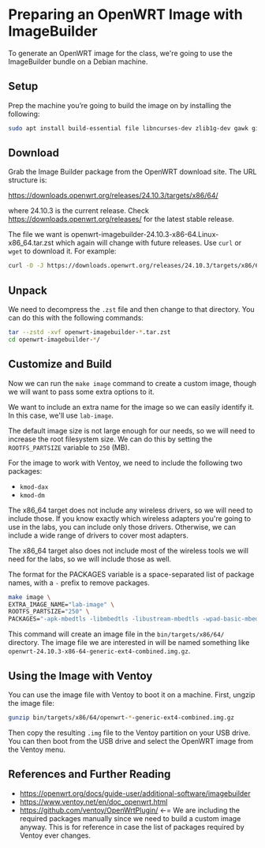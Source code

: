 # Preparing an OpenWRT Image with ImageBuilder

To generate an OpenWRT image for the class, we're going to use the ImageBuilder bundle on a Debian machine.

## Setup

Prep the machine you’re going to build the image on by installing the following:

```bash
sudo apt install build-essential file libncurses-dev zlib1g-dev gawk git gettext libssl-dev xsltproc rsync wget unzip python3 python3-distutils
```

## Download

Grab the Image Builder package from the OpenWRT download site. The URL structure is:

<https://downloads.openwrt.org/releases/24.10.3/targets/x86/64/>

where 24.10.3 is the current release. Check <https://downloads.openwrt.org/releases/> for the latest stable release.

The file we want is openwrt-imagebuilder-24.10.3-x86-64.Linux-x86_64.tar.zst which again will change with future releases. Use `curl` or `wget` to download it. For example:

```bash
curl -O -J https://downloads.openwrt.org/releases/24.10.3/targets/x86/64/openwrt-imagebuilder-24.10.3-x86-64.Linux-x86_64.tar.zst
```

## Unpack

We need to decompress the `.zst` file and then change to that directory. You can do this with the following commands:

```bash
tar --zstd -xvf openwrt-imagebuilder-*.tar.zst
cd openwrt-imagebuilder-*/
```

## Customize and Build

Now we can run the `make image` command to create a custom image, though we will want to pass some extra options to it.

We want to include an extra name for the image so we can easily identify it. In this case, we'll use `lab-image`.

The default image size is not large enough for our needs, so we will need to increase the root filesystem size. We can do this by setting the `ROOTFS_PARTSIZE` variable to `250` (MB).

For the image to work with Ventoy, we need to include the following two packages:

* `kmod-dax`
* `kmod-dm`

The x86_64 target does not include any wireless drivers, so we will need to include those. If you know exactly which wireless adapters you're going to use in the labs, you can include only those drivers. Otherwise, we can include a wide range of drivers to cover most adapters.

The x86_64 target also does not include most of the wireless tools we will need for the labs, so we will include those as well.

The format for the PACKAGES variable is a space-separated list of package names, with a `-` prefix to remove packages.

```bash
make image \
EXTRA_IMAGE_NAME="lab-image" \
ROOTFS_PARTSIZE="250" \
PACKAGES="-apk-mbedtls -libmbedtls -libustream-mbedtls -wpad-basic-mbedtls aircrack-ng airmon-ng atop blkid block-mount ca-bundle ccrypt coreutils-base64 curl diffutils dosfstools dropbearconvert exfat-fsck exfat-mkfs ethtool f2fs-tools fdisk file gpsd gpsd-clients gpsd-utils hcxdumptool hcxtools horst hostapd-openssl hostapd-utils htop ip-full ip6tables-nft ipset iptables-nft irqbalance iw-full iwcap iwinfo iwlwifi-firmware-ax200 iwlwifi-firmware-ax201 iwlwifi-firmware-ax210 iwlwifi-firmware-ax411 iwlwifi-firmware-be200 iwlwifi-firmware-iwl8265 iwlwifi-firmware-iwl9000 iwlwifi-firmware-iwl9260 kmod-ath kmod-ath10k kmod-ath11k kmod-ath11k-pci kmod-ath12k kmod-ath3k kmod-ath5k kmod-ath6kl kmod-ath6kl-sdio kmod-ath6kl-usb kmod-ath9k kmod-ath9k-common kmod-ath9k-htc kmod-cfg80211 kmod-dax kmod-dm kmod-fs-autofs4 kmod-fs-cifs kmod-fs-configfs kmod-fs-exfat kmod-fs-ext4 kmod-fs-msdos kmod-fs-ntfs3 kmod-fs-smbfs-common kmod-fuse kmod-hid kmod-hid-generic kmod-iwlwifi kmod-kvm-amd kmod-kvm-intel kmod-kvm-x86 kmod-mac80211 kmod-mt76 kmod-mt76-connac kmod-mt76-core kmod-mt76-sdio kmod-mt76-usb kmod-mt7601u kmod-mt7603 kmod-mt7615-common kmod-mt7615-firmware kmod-mt7615e kmod-mt7622-firmware kmod-mt7663-firmware-ap kmod-mt7663-firmware-sta kmod-mt7663-usb-sdio kmod-mt7663s kmod-mt7663u kmod-mt76x0-common kmod-mt76x02-common kmod-mt76x02-usb kmod-mt76x0e kmod-mt76x0u kmod-mt76x2 kmod-mt76x2-common kmod-mt76x2u kmod-mt7915-firmware kmod-mt7915e kmod-mt7916-firmware kmod-mt7921-common kmod-mt7921-firmware kmod-mt7921e kmod-mt7921s kmod-mt7921u kmod-mt7922-firmware kmod-mt7925-common kmod-mt7925-firmware kmod-mt7925e kmod-mt7925u kmod-mt792x-common kmod-mt792x-usb kmod-mt7992-23-firmware kmod-mt7992-firmware kmod-mt7996-233-firmware kmod-mt7996-firmware kmod-mt7996-firmware-common kmod-mt7996e kmod-mtk-t7xx kmod-nlmon kmod-nls-cp437 kmod-nls-iso8859-1 kmod-nls-utf8 kmod-nvme kmod-phy-airoha-en8811h kmod-phy-amd kmod-phy-aquantia kmod-phy-at803x kmod-phy-ax88796b kmod-phy-bcm84881 kmod-phy-broadcom kmod-phy-intel-xway kmod-phy-marvell kmod-phy-marvell-10g kmod-phy-micrel kmod-phy-microchip kmod-phy-qca83xx kmod-phy-realtek kmod-phy-smsc kmod-phy-vitesse kmod-phylib-broadcom kmod-phylib-qcom kmod-phylink kmod-rt2800-lib kmod-rt2800-mmio kmod-rt2800-pci kmod-rt2800-usb kmod-rt2x00-lib kmod-rt2x00-mmio kmod-rt2x00-pci kmod-rt2x00-usb kmod-rt61-pci kmod-rt73-usb kmod-rtc-pcf8563 kmod-rtl8192c-common kmod-rtl8192ce kmod-rtl8192cu kmod-rtl8192d-common kmod-rtl8192de kmod-rtl8192du kmod-rtl8192se kmod-rtl8723-common kmod-rtl8723be kmod-rtl8723bs kmod-rtl8812au-ct kmod-rtl8821ae kmod-rtl8xxxu kmod-rtlwifi kmod-rtlwifi-btcoexist kmod-rtlwifi-pci kmod-rtlwifi-usb kmod-rtw88 kmod-rtw88-8723d kmod-rtw88-8723de kmod-rtw88-8723ds kmod-rtw88-8723du kmod-rtw88-8723x kmod-rtw88-8812a kmod-rtw88-8812au kmod-rtw88-8821a kmod-rtw88-8821au kmod-rtw88-8821c kmod-rtw88-8821ce kmod-rtw88-8821cu kmod-rtw88-8822b kmod-rtw88-8822be kmod-rtw88-8822bu kmod-rtw88-8822c kmod-rtw88-8822ce kmod-rtw88-8822cu kmod-rtw88-88xxa kmod-rtw88-pci kmod-rtw88-sdio kmod-rtw88-usb kmod-rtw89 kmod-rtw89-8851be kmod-rtw89-8852ae kmod-rtw89-8852b-common kmod-rtw89-8852be kmod-rtw89-8852ce kmod-rtw89-8922ae kmod-rtw89-pci kmod-tun kmod-usb-acm kmod-usb-core kmod-usb-net kmod-usb-net-aqc111 kmod-usb-net-asix kmod-usb-net-asix-ax88179 kmod-usb-net-cdc-eem kmod-usb-net-cdc-ether kmod-usb-net-cdc-mbim kmod-usb-net-cdc-ncm kmod-usb-net-cdc-subset kmod-usb-net-lan78xx kmod-usb-net-pl kmod-usb-net-qmi-wwan kmod-usb-net-rndis kmod-usb-net-rtl8150 kmod-usb-net-rtl8152 kmod-usb-net-sierrawireless kmod-usb-net-smsc75xx kmod-usb-net-smsc95xx kmod-usb-net-sr9700 kmod-usb-ohci kmod-usb-ohci-pci kmod-usb-phy-nop kmod-usb-storage kmod-usb-storage-extras kmod-usb-storage-uas kmod-usb-test kmod-usb-uhci kmod-usb-wdm kmod-usb-xhci-hcd kmod-usb2 kmod-usb2-pci kmod-usb3 kmod-usbmon losetup lsblk lscpu luci-app-commands luci-app-irqbalance luci-app-nlbwmon luci-app-package-manager luci-app-statistics luci-ssl-openssl luci-theme-bootstrap mt7981-wo-firmware mtr-nojson nano-full openssh-client openssh-client-utils openssh-keygen openssh-server openssh-sftp-client openssh-sftp-server patch parted pciutils procps-ng-pkill resize2fs tcpdump tio tmux tree usb-modeswitch usbutils wget-ssl wifi-scripts wireless-tools wpa-cli wpa-supplicant-mesh-openssl"
```

This command will create an image file in the `bin/targets/x86/64/` directory. The image file we are interested in will be named something like `openwrt-24.10.3-x86-64-generic-ext4-combined.img.gz`.

## Using the Image with Ventoy

You can use the image file with Ventoy to boot it on a machine. First, ungzip the image file:

```bash
gunzip bin/targets/x86/64/openwrt-*-generic-ext4-combined.img.gz
```

Then copy the resulting `.img` file to the Ventoy partition on your USB drive. You can then boot from the USB drive and select the OpenWRT image from the Ventoy menu.

## References and Further Reading

* <https://openwrt.org/docs/guide-user/additional-software/imagebuilder>
* <https://www.ventoy.net/en/doc_openwrt.html>
* <https://github.com/ventoy/OpenWrtPlugin/> <-= We are including the required packages manually since we need to build a custom image anyway. This is for reference in case the list of packages required by Ventoy ever changes.
